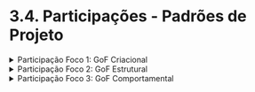 # 3.4. Participações - Padrões de Projeto

<details>
<summary>Participação Foco 1: GoF Criacional</summary>

| Nome do Membro     | Contribuição                                                                 | Significância da Contribuição para o Projeto | Comprobatórios Claros (com link)                |
|--------------------|------------------------------------------------------------------------------|----------------------------------------------|--------------------------------------------------|
| Gustavo Costa        | | | |
| Harleny Angéllica    | | | |
| Iderlan Júnio        | | | |
| João Paulo Barros    | | | |
| Joyce Dionizio       | | | |
| Marcella Anderle     | | | |
| Natália De Morais    | | | |
| Mateus de Siqueira silva  | | | |
| Rafael Kenji         | | | |

</details>


<details>
<summary>Participação Foco 2: GoF Estrutural</summary>
  
| Nome do Membro     | Contribuição                                                                 | Significância da Contribuição para o Projeto | Comprobatórios Claros (com link)                |
|--------------------|------------------------------------------------------------------------------|----------------------------------------------|--------------------------------------------------|
| Gustavo Costa        | | | |
| Harleny Angéllica    | | | |
| Iderlan Júnio        | | | |
| João Paulo Barros    | | | |
| Joyce Dionizio       | | | |
| Marcella Anderle     | | | |
| Natália De Morais    | | | |
| Mateus de Siqueira silva  | | | |
| Rafael Kenji         | | | |
  
</details>

<details>
<summary>Participação Foco 3: GoF Comportamental</summary>
  
| Nome do Membro     | Contribuição                                                                 | Significância da Contribuição para o Projeto | Comprobatórios Claros (com link)                |
|--------------------|------------------------------------------------------------------------------|----------------------------------------------|--------------------------------------------------|
| Gustavo Costa        | | | |
| Harleny Angéllica    | | | |
| Iderlan Júnio        | | | |
| João Paulo Barros    | | | |
| Joyce Dionizio       | | | |
| Marcella Anderle     | | | |
| Natália De Morais    | | | |
| Mateus de Siqueira silva  | | | |
| Rafael Kenji         | | | |

</details>
